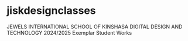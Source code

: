 # jiskdesignclasses
JEWELS INTERNATIONAL SCHOOL OF KINSHASA DIGITAL DESIGN AND TECHNOLOGY 2024/2025 Exemplar Student Works
